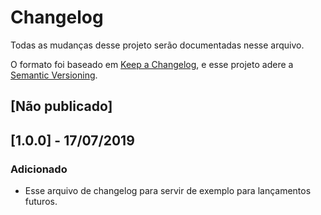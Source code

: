 # Changelog
Todas as mudanças desse projeto serão documentadas nesse arquivo.

O formato foi baseado em [Keep a Changelog](https://keepachangelog.com/en/1.0.0/),
e esse projeto adere a [Semantic Versioning](https://semver.org/spec/v2.0.0.html).

## [Não publicado]

## [1.0.0] - 17/07/2019

### Adicionado

- Esse arquivo de changelog para servir de exemplo para lançamentos futuros.

